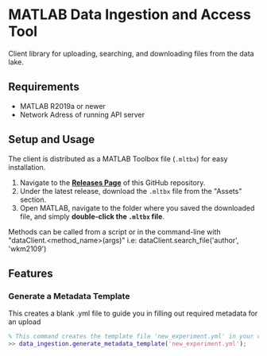 # MATLAB Data Ingestion and Access Tool

Client library for uploading, searching, and downloading files from the data lake.

## Requirements
- MATLAB R2019a or newer
- Network Adress of running API server

## Setup and Usage
The client is distributed as a MATLAB Toolbox file (`.mltbx`) for easy installation.

1.  Navigate to the [**Releases Page**](https://github.com/wmorrill24/matlab-client-library/releases) of this GitHub repository.
2.  Under the latest release, download the `.mltbx` file from the "Assets" section.
3.  Open MATLAB, navigate to the folder where you saved the downloaded file, and simply **double-click the `.mltbx` file**.

Methods can be called from a script or in the command-line with "dataClient.<method_name>(args)" i.e: dataClient.search_file('author', 'wkm2109')

## Features
### Generate a Metadata Template 
This creates a blank .yml file to guide you in filling out required metadata for an upload
```matlab
% This command creates the template file 'new_experiment.yml' in your current folder.
>> data_ingestion.generate_metadata_template('new_experiment.yml');
```

